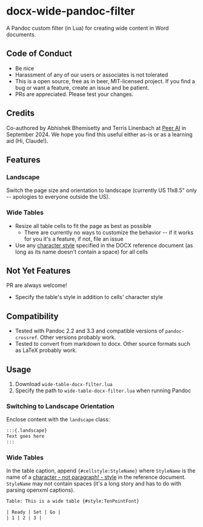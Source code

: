 # docx-wide-pandoc-filter

A Pandoc custom filter (in Lua) for creating wide content in Word documents.

## Code of Conduct

- Be nice
- Harassment of any of our users or associates is not tolerated
- This is a open source, free as in beer, MIT-licensed project. If you find a bug or want a feature, create an issue and be patient.
- PRs are appreciated. Please test your changes.

## Credits

Co-authored by Abhishek Bhemisetty and Terris Linenbach at [Peer AI](https://getpeer.ai) in September 2024. We hope you find this useful either as-is or as a learning aid (Hi, Claude!).

## Features

### Landscape

Switch the page size and orientation to landscape (currently US 11x8.5" only -- apologies to everyone outside the US).

### Wide Tables

- Resize all table cells to fit the page as best as possible
  - There are currently no ways to customize the behavior -- if it works for you it's a feature, if not, file an issue
- Use any [character style](https://bettersolutions.com/word/styles/character-styles.htm) specified in the DOCX reference document (as long as its name doesn't contain a space) for all cells

## Not Yet Features

PR are always welcome!

- Specify the table's style in addition to cells' character style

## Compatibility

- Tested with Pandoc 2.2 and 3.3 and compatible versions of `pandoc-crossref`. Other versions probably work.
- Tested to convert from markdown to docx. Other source formats such as LaTeX probably work.

## Usage

1. Download `wide-table-docx-filter.lua`
2. Specify the path to `wide-table-docx-filter.lua` when running Pandoc

### Switching to Landscape Orientation

Enclose content with the `landscape` class:

```txt
:::{.landscape}
Text goes here
:::
```

### Wide Tables

In the table caption, append `{#cellstyle:StyleName}` where `StyleName` is the name of a [character - not paragraph! - style](https://bettersolutions.com/word/styles/character-styles.htm) in the reference document. `StyleName` may not contain spaces (it's a long story and has to do with parsing openxml captions).

```txt
Table: This is a wide table {#style:TenPointFont}

| Ready | Set | Go |
| 1 | 2 | 3 |
```

